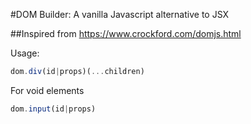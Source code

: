 #DOM Builder: A vanilla Javascript alternative to JSX

##Inspired from https://www.crockford.com/domjs.html

Usage:

```javascript
dom.div(id|props)(...children)
```
For void elements
```javascript
dom.input(id|props)

